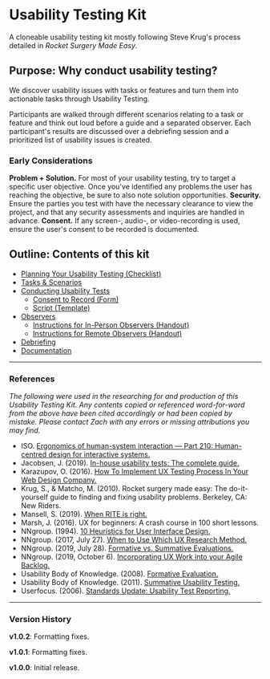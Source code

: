 # Usability Testing Kit
A cloneable usability testing kit mostly following Steve Krug's process detailed in *Rocket Surgery Made Easy*.

## Purpose: Why conduct usability testing?
We discover usability issues with tasks or features and turn them into actionable tasks through Usability Testing.

Participants are walked through different scenarios relating to a task or feature and think out loud before a guide and a separated observer. Each participant's results are discussed over a debriefing session and a prioritized list of usability issues is created.

### Early Considerations
**Problem + Solution.** For most of your usability testing, try to target a specific user objective. Once you've identified any problems the user has reaching the objective, be sure to also note solution opportunities.
**Security.** Ensure the parties you test with have the necessary clearance to view the project, and that any security assessments and inquiries are handled in advance.
**Consent.** If any screen-, audio-, or video-recording is used, ensure the user's consent to be recorded is documented.

## Outline: Contents of this kit
* [Planning Your Usability Testing (Checklist)](contents/planning-your-usability-testing.md)
* [Tasks & Scenarios](contents/tasks-and-scenarios.md)
* [Conducting Usability Tests](contents/conducting-usability-tests.md)
    * [Consent to Record (Form)](attachments/consent-form.md)
    * [Script (Template)](attachments/script.md)
* [Observers](contents/observers.md)
    * [Instructions for In-Person Observers (Handout)](attachments/instructions-for-in-person-observers.md)
    * [Instructions for Remote Observers (Handout)](attachments/instructions-for-remote-observers.md)
* [Debriefing](contents/debriefing.md)
* [Documentation](contents/documentation.md)

---

### References
*The following were used in the researching for and production of this Usability Testing Kit. Any contents copied or referenced word-for-word from the above have been cited accordingly or had been copied by mistake. Please contact Zach with any errors or missing attributions you may find.*

* ISO. [Ergonomics of human-system interaction — Part 210: Human-centred design for interactive systems.](https://www.iso.org/standard/77520.html)
* Jacobsen, J. (2019). [In-house usability tests: The complete guide.](https://www.testingtime.com/en/blog/in-house-usability-tests/)
* Karazupov, O. (2016). [How To Implement UX Testing Process In Your Web Design Company.](https://vintage.agency/blog/how-to-implement-ux-testing-process/)
* Krug, S., & Matcho, M. (2010). Rocket surgery made easy: The do-it-yourself guide to finding and fixing usability problems. Berkeley, CA: New Riders.
* Mansell, S. (2019). [When RITE is right.](https://www.testingtime.com/en/blog/when-rite-is-right/)
* Marsh, J. (2016). UX for beginners: A crash course in 100 short lessons.
* NNgroup. (1994). [10 Heuristics for User Interface Design.](https://www.nngroup.com/articles/ten-usability-heuristics/)
* NNgroup. (2017, July 27). [When to Use Which UX Research Method.](https://youtu.be/OtUWbsvCujM)
* NNgroup. (2019, July 28). [Formative vs. Summative Evaluations.](https://www.nngroup.com/articles/formative-vs-summative-evaluations/)
* NNgroup. (2019, October 6). [Incorporating UX Work into your Agile Backlog.](https://www.nngroup.com/articles/ux-agile-backlog/)
* Usability Body of Knowledge. (2008). [Formative Evaluation.](https://www.usabilitybok.org/formative-evaluation)
* Usability Body of Knowledge. (2011). [Summative Usability Testing.](https://www.usabilitybok.org/summative-usability-testing)
* Userfocus. (2006). [Standards Update: Usability Test Reporting.](https://www.userfocus.co.uk/articles/cif.html)

---

### Version History
**v1.0.2**: Formatting fixes.

**v1.0.1**: Formatting fixes.

**v1.0.0**: Initial release.